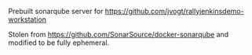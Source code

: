 Prebuilt sonarqube server for https://github.com/jvogt/rallyjenkinsdemo-workstation

Stolen from https://github.com/SonarSource/docker-sonarqube and modified to be fully ephemeral.
